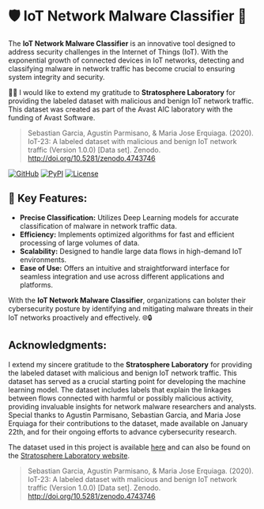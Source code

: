 # 🛡️ IoT Network Malware Classifier 🚀

The **IoT Network Malware Classifier** is an innovative tool designed to address security challenges in the Internet of Things (IoT). With the exponential growth of connected devices in IoT networks, detecting and classifying malware in network traffic has become crucial to ensuring system integrity and security.

🙏🙏 I would like to extend my gratitude to **Stratosphere Laboratory** for providing the labeled dataset with malicious and benign IoT network traffic. This dataset was created as part of the Avast AIC laboratory with the funding of Avast Software.
> Sebastian Garcia, Agustin Parmisano, & Maria Jose Erquiaga. (2020). IoT-23: A labeled dataset with malicious and benign IoT network traffic (Version 1.0.0) [Data set]. Zenodo. http://doi.org/10.5281/zenodo.4743746

[![GitHub](https://img.shields.io/badge/GitHub-View%20on%20GitHub-blue?style=flat-square)](https://github.com/sergio11/iot_network_malware_classifier)
[![PyPI](https://img.shields.io/pypi/v/IoTNetworkMalwareClassifier.svg?style=flat-square)](https://pypi.org/project/IoTNetworkMalwareClassifier/)
[![License](https://img.shields.io/badge/License-MIT-yellow.svg?style=flat-square)](https://github.com/sergio11/iot_network_malware_classifier/blob/main/LICENSE)

## 🌟 Key Features:
- **Precise Classification:** Utilizes Deep Learning models for accurate classification of malware in network traffic data.
- **Efficiency:** Implements optimized algorithms for fast and efficient processing of large volumes of data.
- **Scalability:** Designed to handle large data flows in high-demand IoT environments.
- **Ease of Use:** Offers an intuitive and straightforward interface for seamless integration and use across different applications and platforms.

With the **IoT Network Malware Classifier**, organizations can bolster their cybersecurity posture by identifying and mitigating malware threats in their IoT networks proactively and effectively. 🌐🔒

## Acknowledgments:
I extend my sincere gratitude to the **Stratosphere Laboratory** for providing the labeled dataset with malicious and benign IoT network traffic. This dataset has served as a crucial starting point for developing the machine learning model. The dataset includes labels that explain the linkages between flows connected with harmful or possibly malicious activity, providing invaluable insights for network malware researchers and analysts. Special thanks to Agustin Parmisano, Sebastian Garcia, and Maria Jose Erquiaga for their contributions to the dataset, made available on January 22th, and for their ongoing efforts to advance cybersecurity research.

The dataset used in this project is available [here](https://www.kaggle.com/datasets/agungpambudi/network-malware-detection-connection-analysis) and can also be found on the [Stratosphere Laboratory website](https://www.stratosphereips.org/datasets-iot23).

> Sebastian Garcia, Agustin Parmisano, & Maria Jose Erquiaga. (2020). IoT-23: A labeled dataset with malicious and benign IoT network traffic (Version 1.0.0) [Data set]. Zenodo. http://doi.org/10.5281/zenodo.4743746

